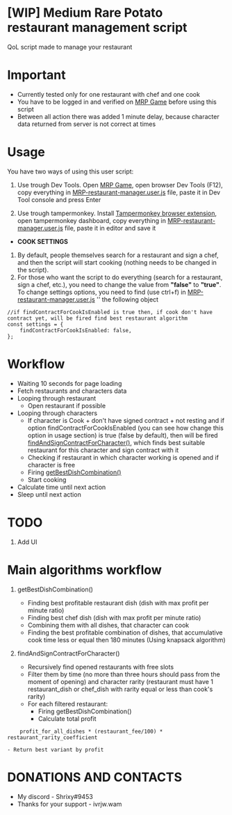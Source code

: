 # [WIP] Medium Rare Potato restaurant management script

QoL script made to manage your restaurant

# Important

- Currently tested only for one restaurant with chef and one cook
- You have to be logged in and verified on [MRP Game](https://game.medium-rare-potato.io) before using this script
- Between all action there was added 1 minute delay, because character data returned from server is not correct at times

# Usage

You have two ways of using this user script:

1. Use trough Dev Tools. Open [MRP Game](https://game.medium-rare-potato.io), open browser Dev Tools (F12), copy everything in [MRP-restaurant-manager.user.js](/dist/MRP-restaurant-manager.user.js) file, paste it in Dev Tool console and press Enter

2. Use trough tampermonkey. Install [Tampermonkey browser extension](https://www.tampermonkey.net/), open tampermonkey dashboard, copy everything in [MRP-restaurant-manager.user.js](/dist/MRP-restaurant-manager.user.js) file, paste it in editor and save it

- **COOK SETTINGS**
1. By default, people themselves search for a restaurant and sign a chef, and then the script will start cooking (nothing needs to be changed in the script).
2. For those who want the script to do everything (search for a restaurant, sign a chef, etc.), you need to change the value from **"false"** to **"true"**.
To change settings options, you need to find (use ctrl+f) in [MRP-restaurant-manager.user.js](/dist/MRP-restaurant-manager.user.js) '' the following object

```
//if findContractForCookIsEnabled is true then, if cook don't have contract yet, will be fired find best restaurant algorithm
const settings = {
    findContractForCookIsEnabled: false,
};
```

# Workflow

- Waiting 10 seconds for page loading
- Fetch restaurants and characters data
- Looping through restaurant
  - Open restaurant if possible
- Looping through characters
  - If character is Cook + don't have signed contract + not resting and if option findContractForCookIsEnabled (you can see how change this option in usage section) is true (false by default), then will be fired [findAndSignContractForCharacter()](#main-algorithms-workflow), which finds best suitable restaurant for this character and sign contract with it
  - Checking if restaurant in which character working is opened and if character is free
  - Firing [getBestDishCombination()](#main-algorithms-workflow)
  - Start cooking
- Calculate time until next action
- Sleep until next action

# TODO

1. Add UI

# Main algorithms workflow

1.  getBestDishCombination()

    - Finding best profitable restaurant dish (dish with max profit per minute ratio)
    - Finding best chef dish (dish with max profit per minute ratio)
    - Combining them with all dishes, that character can cook
    - Finding the best profitable combination of dishes, that accumulative cook time less or equal then 180 minutes (Using knapsack algorithm)

2.  findAndSignContractForCharacter()

    - Recursively find opened restaurants with free slots
    - Filter them by time (no more than three hours should pass from the moment of opening) and character rarity (restaurant must have 1 restaurant_dish or chef_dish with rarity equal or less than cook's rarity)
    - For each filtered restaurant:
      - Firing getBestDishCombination()
      - Calculate total profit

```
    profit_for_all_dishes * (restaurant_fee/100) * restaurant_rarity_coefficient
```

    - Return best variant by profit

# DONATIONS AND CONTACTS

- My discord - Shrixy#9453
- Thanks for your support - ivrjw.wam
